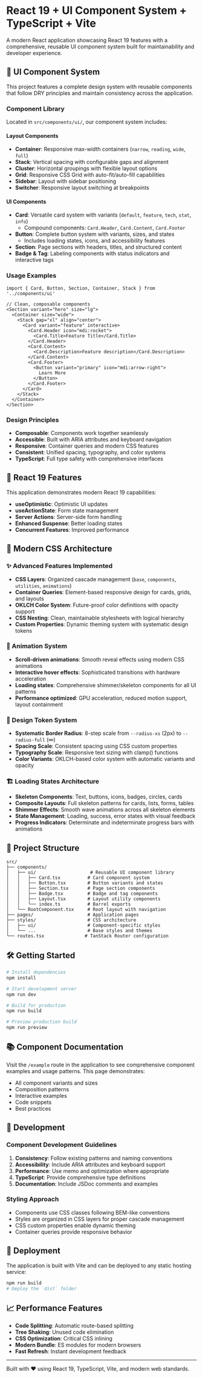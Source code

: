 # React 19 + UI Component System + TypeScript + Vite

A modern React application showcasing React 19 features with a comprehensive, reusable UI component system built for maintainability and developer experience.

## 🎨 UI Component System

This project features a complete design system with reusable components that follow DRY principles and maintain consistency across the application.

### Component Library

Located in `src/components/ui/`, our component system includes:

#### Layout Components
- **Container**: Responsive max-width containers (`narrow`, `reading`, `wide`, `full`)
- **Stack**: Vertical spacing with configurable gaps and alignment
- **Cluster**: Horizontal groupings with flexible layout options
- **Grid**: Responsive CSS Grid with auto-fit/auto-fill capabilities
- **Sidebar**: Layout with sidebar positioning
- **Switcher**: Responsive layout switching at breakpoints

#### UI Components
- **Card**: Versatile card system with variants (`default`, `feature`, `tech`, `stat`, `info`)
  - Compound components: `Card.Header`, `Card.Content`, `Card.Footer`
- **Button**: Complete button system with variants, sizes, and states
  - Includes loading states, icons, and accessibility features
- **Section**: Page sections with headers, titles, and structured content
- **Badge & Tag**: Labeling components with status indicators and interactive tags

### Usage Examples

```tsx
import { Card, Button, Section, Container, Stack } from '../components/ui'

// Clean, composable components
<Section variant="hero" size="lg">
  <Container size="wide">
    <Stack gap="xl" align="center">
      <Card variant="feature" interactive>
        <Card.Header icon="mdi:rocket">
          <Card.Title>Feature Title</Card.Title>
        </Card.Header>
        <Card.Content>
          <Card.Description>Feature description</Card.Description>
        </Card.Content>
        <Card.Footer>
          <Button variant="primary" icon="mdi:arrow-right">
            Learn More
          </Button>
        </Card.Footer>
      </Card>
    </Stack>
  </Container>
</Section>
```

### Design Principles

- **Composable**: Components work together seamlessly
- **Accessible**: Built with ARIA attributes and keyboard navigation
- **Responsive**: Container queries and modern CSS features
- **Consistent**: Unified spacing, typography, and color systems
- **TypeScript**: Full type safety with comprehensive interfaces

## 🚀 React 19 Features

This application demonstrates modern React 19 capabilities:

- **useOptimistic**: Optimistic UI updates
- **useActionState**: Form state management
- **Server Actions**: Server-side form handling
- **Enhanced Suspense**: Better loading states
- **Concurrent Features**: Improved performance

## 🎯 Modern CSS Architecture

### ✨ Advanced Features Implemented
- **CSS Layers**: Organized cascade management (`base`, `components`, `utilities`, `animations`)
- **Container Queries**: Element-based responsive design for cards, grids, and layouts
- **OKLCH Color System**: Future-proof color definitions with opacity support
- **CSS Nesting**: Clean, maintainable stylesheets with logical hierarchy
- **Custom Properties**: Dynamic theming system with systematic design tokens

### 🎪 Animation System
- **Scroll-driven animations**: Smooth reveal effects using modern CSS animations
- **Interactive hover effects**: Sophisticated transitions with hardware acceleration
- **Loading states**: Comprehensive shimmer/skeleton components for all UI patterns
- **Performance optimized**: GPU acceleration, reduced motion support, layout containment

### 🎨 Design Token System
- **Systematic Border Radius**: 8-step scale from `--radius-xs` (2px) to `--radius-full` (∞)
- **Spacing Scale**: Consistent spacing using CSS custom properties
- **Typography Scale**: Responsive text sizing with clamp() functions
- **Color Variants**: OKLCH-based color system with automatic variants and opacity

### 🏗️ Loading States Architecture
- **Skeleton Components**: Text, buttons, icons, badges, circles, cards
- **Composite Layouts**: Full skeleton patterns for cards, lists, forms, tables
- **Shimmer Effects**: Smooth wave animations across all skeleton elements
- **State Management**: Loading, success, error states with visual feedback
- **Progress Indicators**: Determinate and indeterminate progress bars with animations

## 📁 Project Structure

```
src/
├── components/
│   ├── ui/                    # Reusable UI component library
│   │   ├── Card.tsx          # Card component system
│   │   ├── Button.tsx        # Button variants and states
│   │   ├── Section.tsx       # Page section components
│   │   ├── Badge.tsx         # Badge and tag components
│   │   ├── Layout.tsx        # Layout utility components
│   │   └── index.ts          # Barrel exports
│   └── RootComponent.tsx     # Root layout with navigation
├── pages/                    # Application pages
├── styles/                   # CSS architecture
│   ├── ui/                   # Component-specific styles
│   └── ...                   # Base styles and themes
└── routes.tsx               # TanStack Router configuration
```

## 🛠️ Getting Started

```bash
# Install dependencies
npm install

# Start development server
npm run dev

# Build for production
npm run build

# Preview production build
npm run preview
```

## 📚 Component Documentation

Visit the `/example` route in the application to see comprehensive component examples and usage patterns. This page demonstrates:

- All component variants and sizes
- Composition patterns
- Interactive examples
- Code snippets
- Best practices

## 🔧 Development

### Component Development Guidelines

1. **Consistency**: Follow existing patterns and naming conventions
2. **Accessibility**: Include ARIA attributes and keyboard support
3. **Performance**: Use memo and optimization where appropriate
4. **TypeScript**: Provide comprehensive type definitions
5. **Documentation**: Include JSDoc comments and examples

### Styling Approach

- Components use CSS classes following BEM-like conventions
- Styles are organized in CSS layers for proper cascade management
- CSS custom properties enable dynamic theming
- Container queries provide responsive behavior

## 🚀 Deployment

The application is built with Vite and can be deployed to any static hosting service:

```bash
npm run build
# Deploy the `dist` folder
```

## 📈 Performance Features

- **Code Splitting**: Automatic route-based splitting
- **Tree Shaking**: Unused code elimination
- **CSS Optimization**: Critical CSS inlining
- **Modern Bundle**: ES modules for modern browsers
- **Fast Refresh**: Instant development feedback

---

Built with ❤️ using React 19, TypeScript, Vite, and modern web standards.